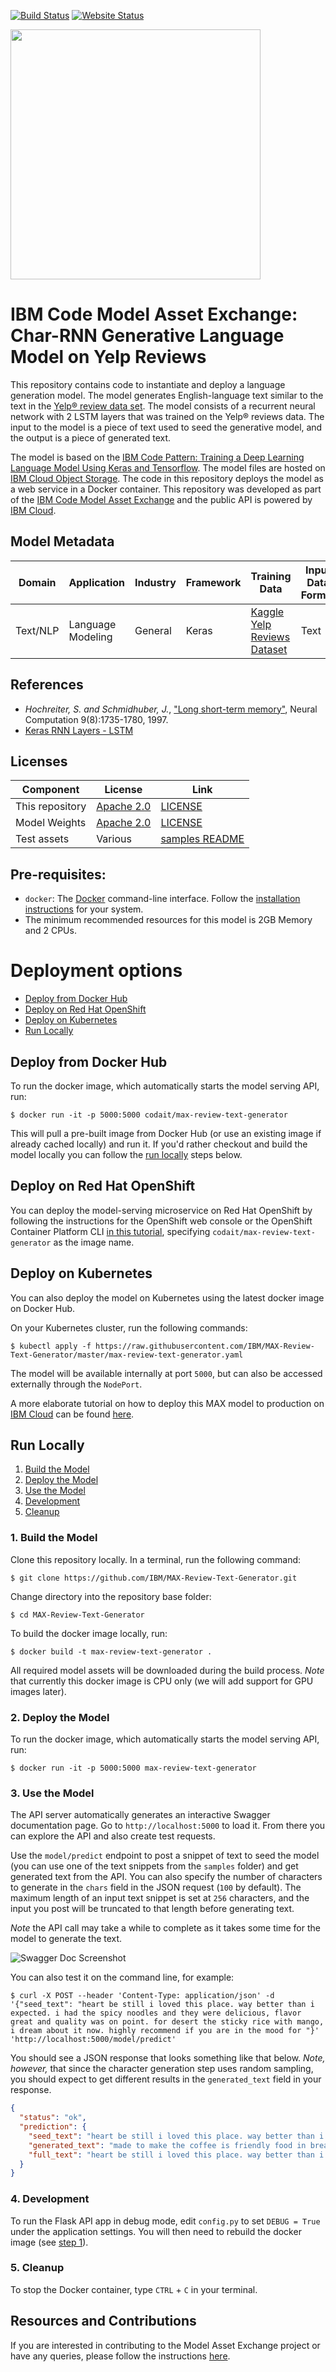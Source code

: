 [![Build Status](https://travis-ci.org/IBM/MAX-Review-Text-Generator.svg?branch=master)](https://travis-ci.org/IBM/MAX-Review-Text-Generator) [![Website Status](https://img.shields.io/website/http/max-review-text-generator.max.us-south.containers.appdomain.cloud/swagger.json.svg?label=api+demo)](http://max-review-text-generator.max.us-south.containers.appdomain.cloud/)

[<img src="docs/deploy-max-to-ibm-cloud-with-kubernetes-button.png" width="400px">](http://ibm.biz/max-to-ibm-cloud-tutorial)

# IBM Code Model Asset Exchange: Char-RNN Generative Language Model on Yelp Reviews

This repository contains code to instantiate and deploy a language generation model. The model generates English-language text similar to the text in the [Yelp® review data set](https://www.kaggle.com/c/yelp-recruiting/data). The model consists of a recurrent neural network with 2 LSTM layers that was trained on the Yelp® reviews data. The input to the model is a piece of text used to seed the generative model, and the output is a piece of generated text.

The model is based on the [IBM Code Pattern: Training a Deep Learning Language Model Using Keras and Tensorflow](https://github.com/IBM/deep-learning-language-model). The model files are hosted on [IBM Cloud Object Storage](https://s3.us-south.cloud-object-storage.appdomain.cloud/max-assets-prod/max-review-text-generator/1.0.0/assets.tar.gz). The code in this repository deploys the model as a web service in a Docker container. This repository was developed as part of the [IBM Code Model Asset Exchange](https://developer.ibm.com/code/exchanges/models/) and the public API is powered by [IBM Cloud](https://ibm.biz/Bdz2XM).

## Model Metadata
| Domain | Application | Industry  | Framework | Training Data | Input Data Format |
| ------------- | --------  | -------- | --------- | --------- | -------------- | 
| Text/NLP | Language Modeling | General | Keras | [Kaggle Yelp Reviews Dataset](https://www.kaggle.com/c/yelp-recruiting/data) | Text | 

## References

* _Hochreiter, S. and Schmidhuber, J._, ["Long short-term memory"](http://www.bioinf.jku.at/publications/older/2604.pdf), Neural Computation 9(8):1735-1780, 1997.
* [Keras RNN Layers - LSTM](https://keras.io/layers/recurrent/#lstm)

## Licenses

| Component | License | Link  |
| ------------- | --------  | -------- |
| This repository | [Apache 2.0](https://www.apache.org/licenses/LICENSE-2.0) | [LICENSE](LICENSE) |
| Model Weights | [Apache 2.0](https://www.apache.org/licenses/LICENSE-2.0) | [LICENSE](LICENSE) |
| Test assets | Various | [samples README](samples/README.md) |

## Pre-requisites:

* `docker`: The [Docker](https://www.docker.com/) command-line interface. Follow the [installation instructions](https://docs.docker.com/install/) for your system.
* The minimum recommended resources for this model is 2GB Memory and 2 CPUs.

# Deployment options

* [Deploy from Docker Hub](#deploy-from-docker-hub)
* [Deploy on Red Hat OpenShift](#deploy-on-red-hat-openshift)
* [Deploy on Kubernetes](#deploy-on-kubernetes)
* [Run Locally](#run-locally)

## Deploy from Docker Hub

To run the docker image, which automatically starts the model serving API, run:

```
$ docker run -it -p 5000:5000 codait/max-review-text-generator
```

This will pull a pre-built image from Docker Hub (or use an existing image if already cached locally) and run it.
If you'd rather checkout and build the model locally you can follow the [run locally](#run-locally) steps below.

## Deploy on Red Hat OpenShift

You can deploy the model-serving microservice on Red Hat OpenShift by following the instructions for the OpenShift web console or the OpenShift Container Platform CLI [in this tutorial](https://developer.ibm.com/tutorials/deploy-a-model-asset-exchange-microservice-on-red-hat-openshift/), specifying `codait/max-review-text-generator` as the image name.

## Deploy on Kubernetes

You can also deploy the model on Kubernetes using the latest docker image on Docker Hub.

On your Kubernetes cluster, run the following commands:

```
$ kubectl apply -f https://raw.githubusercontent.com/IBM/MAX-Review-Text-Generator/master/max-review-text-generator.yaml
```

The model will be available internally at port `5000`, but can also be accessed externally through the `NodePort`.

A more elaborate tutorial on how to deploy this MAX model to production on [IBM Cloud](https://ibm.biz/Bdz2XM) can be found [here](http://ibm.biz/max-to-ibm-cloud-tutorial).

## Run Locally

1. [Build the Model](#1-build-the-model)
2. [Deploy the Model](#2-deploy-the-model)
3. [Use the Model](#3-use-the-model)
4. [Development](#4-development)
5. [Cleanup](#5-cleanup)

### 1. Build the Model

Clone this repository locally. In a terminal, run the following command:

```
$ git clone https://github.com/IBM/MAX-Review-Text-Generator.git
```

Change directory into the repository base folder:

```
$ cd MAX-Review-Text-Generator
```

To build the docker image locally, run: 

```
$ docker build -t max-review-text-generator .
```

All required model assets will be downloaded during the build process. _Note_ that currently this docker image is CPU only (we will add support for GPU images later).


### 2. Deploy the Model

To run the docker image, which automatically starts the model serving API, run:

```
$ docker run -it -p 5000:5000 max-review-text-generator
```

### 3. Use the Model

The API server automatically generates an interactive Swagger documentation page. Go to `http://localhost:5000` to load it. From there you can explore the API and also create test requests.

Use the `model/predict` endpoint to post a snippet of text to seed the model (you can use one of the text snippets from the `samples` folder) and get generated text from the API. You can also specify the number of characters to generate in the `chars` field in the JSON request (`100` by default). The maximum length of an input text snippet is set at `256` characters, and the input you post will be truncated to that length before generating text.

*Note* the API call may take a while to complete as it takes some time for the model to generate the text.

![Swagger Doc Screenshot](docs/swagger-screenshot.png)

You can also test it on the command line, for example:

```
$ curl -X POST --header 'Content-Type: application/json' -d '{"seed_text": "heart be still i loved this place. way better than i expected. i had the spicy noodles and they were delicious, flavor great and quality was on point. for desert the sticky rice with mango, i dream about it now. highly recommend if you are in the mood for "}' 'http://localhost:5000/model/predict'
```

You should see a JSON response that looks something like that below. *Note, however,* that since the character generation step uses random sampling, you should expect to get different results in the `generated_text` field in your response.

```json
{
  "status": "ok",
  "prediction": {
    "seed_text": "heart be still i loved this place. way better than i expected. i had the spicy noodles and they were delicious, flavor great and quality was on point. for desert the sticky rice with mango, i dream about it now. highly recommend if you are in the mood for ",
    "generated_text": "made to make the coffee is friendly food in breads is delicy dep much to spice good, we went and bee",
    "full_text": "heart be still i loved this place. way better than i expected. i had the spicy noodles and they were delicious, flavor great and quality was on point. for desert the sticky rice with mango, i dream about it now. highly recommend if you are in the mood for made to make the coffee is friendly food in breads is delicy dep much to spice good, we went and bee"
  }
}
```

### 4. Development

To run the Flask API app in debug mode, edit `config.py` to set `DEBUG = True` under the application settings. You will then need to rebuild the docker image (see [step 1](#1-build-the-model)).

### 5. Cleanup

To stop the Docker container, type `CTRL` + `C` in your terminal.

## Resources and Contributions
   
If you are interested in contributing to the Model Asset Exchange project or have any queries, please follow the instructions [here](https://github.com/CODAIT/max-central-repo).
